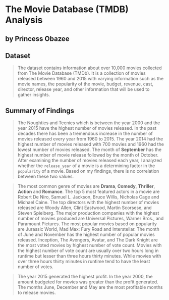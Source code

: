 # The Movie Database (TMDB) Analysis

## by Princess Obazee


## Dataset

>The dataset contains information about over 10,000 movies collected from The Movie Database (TMDb). It is a collection of movies released between 1960 and 2015 with varying information such as the movie names, the popularity of the movie, budget, revenue, cast, director, release year, and other information that will be used to gather insights.



## Summary of Findings

>The Noughties and Teenies which is between the year 2000 and the year 2015 have the highest number of movies released. In the past decades there has been a tremendous increase in the number of movies released every year from 1960 to 2015. The year 2014 had the highest number of movies released with 700 movies and 1960 had the lowest number of movies released. The month of **September** has the highest number of movie release followed by the month of October. After examining the number of movies released each year, I analyzed whether the `release_year` of a movie is a determining factor in the `popularity` of a movie. Based on my findings, there is no correlation between these two values.

>The most common genre of movies are **Drama**, **Comedy**, **Thriller**, **Action** and **Romance**. The top 5 most featured actors in a movie are Robert De Niro, Samuel L. Jackson, Bruce Willis, Nicholas Cage and Michael Caine. The top directors with the highest number of movies released are Woody Allen, Clint Eastwood, Martin Scorsese, and Steven Spielberg. The major production companies with the highest number of movies produced are Universal Pictures, Warner Bros., and Paramount Pictures. The most popular movies based on popularity are Jurassic World, Mad Max: Fury Road and Interstellar. The month of June and November has the highest number of popular movies released. Inception, The Avengers, Avatar, and The Dark Knight are the most voted movies by highest number of vote count. Movies with the highest number of vote count are usually over two hours long in runtime but lesser than three hours thirty minutes. While movies with over three hours thirty minutes in runtime tend to have the least number of votes. 

>The year 2015 generated the highest profit. In the year 2000, the amount budgeted for movies was greater than the profit generated. The months June, December and May are the most profitable months to release movies.
